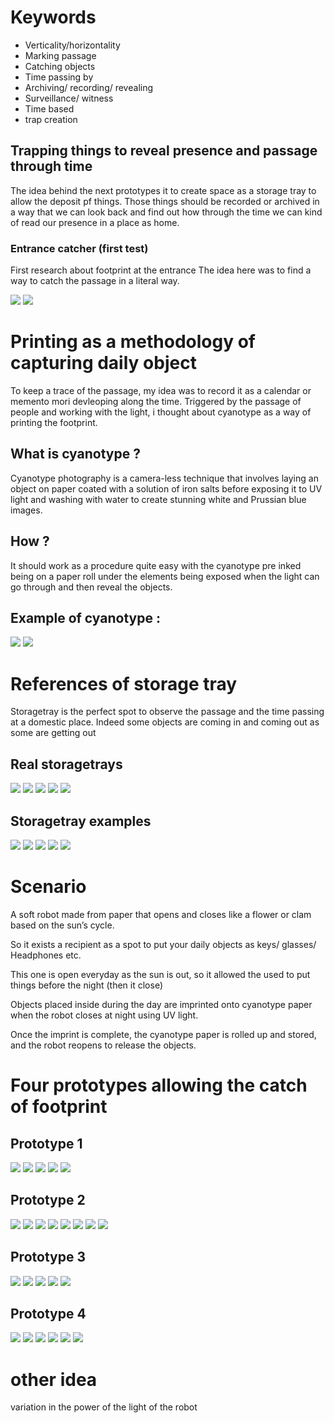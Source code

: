 # Keywords 
- Verticality/horizontality
- Marking passage
- Catching objects
- Time passing by
- Archiving/ recording/ revealing
- Surveillance/ witness
- Time based 
- trap creation

## Trapping things to reveal presence and passage through time
The idea behind the next prototypes it to create space as a storage tray to allow the deposit pf things.
Those things should be recorded or archived in a way that we can look back and find out how through the time we can kind of read our presence in a place as home.

### Entrance catcher (first test)
First research about footprint at the entrance
The idea here was to find a way to catch the passage in a literal way.

![](images/trap1_1.jpeg)
![](images/trap1_2.jpeg)

# Printing as a methodology of capturing daily object
To keep a trace of the passage, my idea was to record it as a calendar or memento mori devleoping along the time.
Triggered by the passage of people and working with the light, i thought about cyanotype as a way of printing the footprint.

## What is cyanotype ?

Cyanotype photography is a camera-less technique that involves laying an object on paper coated with a solution of iron salts before exposing it to UV light and washing with water to create stunning white and Prussian blue images.

## How ?

It should work as a procedure quite easy with the cyanotype pre inked being on a paper roll under the elements being exposed when the light can go through and then reveal the objects.

## Example of cyanotype :

![](images/cyanotype.jpg)
![](images/cyanotype2.jpg)


# References of storage tray 
Storagetray is the perfect spot to observe the passage and the time passing at a domestic place. Indeed some objects are coming in and coming out as some are getting out

## Real storagetrays
![](images/storage_tray6.jpeg)
![](images/storage_tray7.jpeg)
![](images/storage_tray8.jpeg)
![](images/storage_tray9.jpeg)
![](images/storage_tray10.jpeg)

## Storagetray examples
![](images/storage_tray.jpeg)
![](images/storage_tray2.jpg)
![](images/storage_tray3.jpg)
![](images/storage_tray4.jpeg)
![](images/storage_tray5.jpg)

# Scenario

A soft robot made from paper that opens and closes like a flower or clam based on the sun’s cycle.

So it exists a recipient as a spot to put your daily objects as keys/ glasses/ Headphones etc.

This one is open everyday as the sun is out, so it allowed the used to put things before the night (then it close) 

Objects placed inside during the day are imprinted onto cyanotype paper when the robot closes at night using UV light.

Once the imprint is complete, the cyanotype paper is rolled up and stored, and the robot reopens to release the objects.

# Four prototypes allowing the catch of footprint

## Prototype 1

![](images/open_close1.jpg)
![](images/trap5_8.jpeg)
![](images/trap5_6.jpeg)
![](images/trap5_3.jpeg)
![](images/trap5_7.jpeg)

## Prototype 2

![](images/storage_tray2.jpg)
![](images/trap4_9.jpeg)
![](images/trap4_3.jpeg)
![](images/trap4_2.jpeg)
![](images/trap4_7.jpeg)
![](images/trap4_6.jpeg)
![](images/trap4_4.jpeg)
![](images/trap4_8.jpeg)

## Prototype 3

![](images/trap2_3.jpeg)
![](images/trap2_4.jpeg)
![](images/trap2_6.jpeg)
![](images/trap2_7.jpeg)
![](images/trap2_5.jpeg)

## Prototype 4

![](images/open_close2.jpg)
![](images/trap3_6.jpeg)
![](images/trap3_5.jpeg)
![](images/trap3_9.jpeg)
![](images/trap3_2.jpeg)
![](images/trap3_1.jpeg)

# other idea
variation in the power of the light of the robot



